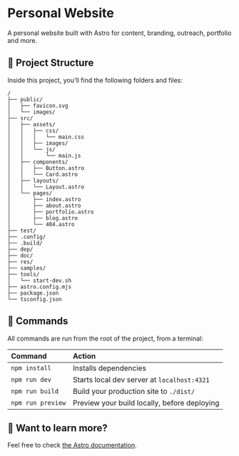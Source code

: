 # Personal Website

A personal website built with Astro for content, branding, outreach, portfolio and more.

## 🚀 Project Structure

Inside this project, you'll find the following folders and files:

```
/
├── public/
│   ├── favicon.svg
│   └── images/
├── src/
│   ├── assets/
│   │   ├── css/
│   │   │   └── main.css
│   │   ├── images/
│   │   └── js/
│   │       └── main.js
│   ├── components/
│   │   ├── Button.astro
│   │   └── Card.astro
│   ├── layouts/
│   │   └── Layout.astro
│   └── pages/
│       ├── index.astro
│       ├── about.astro
│       ├── portfolio.astro
│       ├── blog.astro
│       └── 404.astro
├── test/
├── .config/
├── .build/
├── dep/
├── doc/
├── res/
├── samples/
├── tools/
│   └── start-dev.sh
├── astro.config.mjs
├── package.json
└── tsconfig.json
```

## 🧞 Commands

All commands are run from the root of the project, from a terminal:

| Command           | Action                                       |
| :---------------- | :------------------------------------------- |
| `npm install`     | Installs dependencies                        |
| `npm run dev`     | Starts local dev server at `localhost:4321`  |
| `npm run build`   | Build your production site to `./dist/`      |
| `npm run preview` | Preview your build locally, before deploying |

## 👀 Want to learn more?

Feel free to check [the Astro documentation](https://docs.astro.build).
